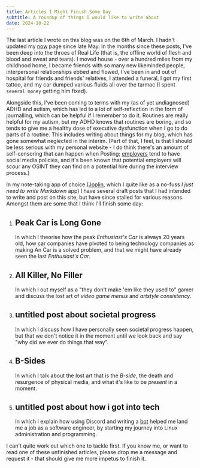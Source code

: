 ```yaml
---
title: Articles I Might Finish Some Day
subtitle: A roundup of things I would like to write about
date: 2024-10-22
---
```


The last article I wrote on this blog was on the 6th of March. I hadn't updated
my [now](/now) page since late May. In the months since these posts, I've been
deep into the throes of Real Life (that is, the offline world of flesh and blood
and sweat and tears). I moved house - over a hundred miles from my childhood
home, I became friends with so many new likeminded people, interpersonal
relationships ebbed and flowed, I've been in and out of hospital for friends
and friends' relatives, I attended a funeral, I got my first tattoo, and my
car dumped various fluids all over the tarmac (I spent `several money` getting
him fixed).

Alongside this, I've been coming to terms with my (as of yet undiagnosed)
ADHD and autism, which has led to a lot of self-reflection in the form of
journalling, which can be helpful if I remember to do it. Routines are really
helpful for my autism, but my ADHD knows that routines are boring, and so tends
to give me a healthy dose of executive dysfunction when I go to do parts of a
routine. This includes writing about things for my blog, which has gone somewhat
neglected in the interim. (Part of that, I feel, is that I should be less serious
with my personal website - I do think there's an amount of self-censoring that
can happen when Posting; [employers][g-man] tend to have social media policies,
and it's been known that potential employers will scour any OSINT they can find
on a potential hire during the interview process.)

In my note-taking app of choice ([Joplin][joplin], which I quite like as a
no-fuss _I just need to write Markdown_ app) I have several draft posts that I
had intended to write and post on this site, but have since stalled for various
reasons. Amongst them are some that I think I'll finish some day:

1. ## Peak Car is Long Gone

   In which I theorise how the peak _Enthusiast's Car_ is always 20 years
   old, how car companies have pivoted to being technology companies as making
   An Car is a solved problem, and that we might have already seen the last
   _Enthusiast's Car_.

2. ## All Killer, No Filler

   In which I out myself as a "they don't make 'em like they used to" gamer and
   discuss the lost art of _video game menus_ and _artstyle consistency_.

3. ## untitled post about societal progress

   In which I discuss how I have personally seen societal progress happen, but
   that we don't notice it in the moment until we look back and say "why did we
   ever do things that way".

4. ## B-Sides

   In which I talk about the lost art that is the _B-side_, the death and
   resurgence of physical media, and what it's like to be _present_ in a
   moment.

5. ## untitled post about how i got into tech

   In which I explain how using Discord and writing a [bot][discord] helped
   me land me a job as a software engineer, by starting my journey into Linux
   administration and programming.

I can't quite work out which one to tackle first. If you know me, or want to
read one of these unfinished articles, please drop me a message and request it -
that should give me more impetus to finish it.

[g-man]: https://combineoverwiki.net/images/0/0c/04_00203_204.ogg
[joplin]: https://joplinapp.org/
[discord]: https://discord.com/developers/docs/quick-start/getting-started
